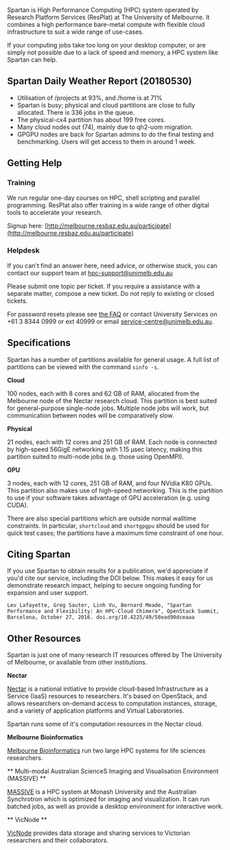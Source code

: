Spartan is High Performance Computing (HPC) system operated by Research Platform Services (ResPlat) at The University of Melbourne. It combines a high performance bare-metal compute with flexible cloud infrastructure to suit a wide range of use-cases.

If your computing jobs take too long on your desktop computer, or are simply not possible due to a lack of speed and memory, a HPC system like Spartan can help.

## Spartan Daily Weather Report (20180530)
* Utilisation of /projects at 93%, and /home is at 71%
* Spartan is busy; physical and cloud partitions are close to fully allocated. There is 336 jobs in the queue.
* The physical-cx4 partition has about 199  free cores.
* Many cloud nodes out (74), mainly due to qh2-uom migration.
* GPGPU nodes are back for Spartan admins to do the final testing and benchmarking. Users will get access to them in around 1 week.

## Getting Help

### Training

We run regular one-day courses on HPC, shell scripting and parallel programming. ResPlat also offer training in a wide range of other digital tools to accelerate your research. 

Signup here: [http://melbourne.resbaz.edu.au/participate](http://melbourne.resbaz.edu.au/participate)

### Helpdesk

If you can't find an answer here, need advice, or otherwise stuck, you can contact our support team at [hpc-support@unimelb.edu.au](mailto:hpc-support@unimelb.edu.au)

Please submit one topic per ticket. If you require a assistance with a separate matter, compose a new ticket. Do not reply to existing or closed tickets.

For password resets please see [the FAQ](https://dashboard.hpc.unimelb.edu.au/faq/) or contact University Services on +61 3 8344 0999 or ext 40999 or email [service-centre@unimelb.edu.au](mailto:service-centre@unimelb.edu.au).

## Specifications

Spartan has a number of partitions available for general usage. A full list of partitions can be viewed with the command `sinfo -s`.
 
**Cloud**

100 nodes, each with 8 cores and 62 GB of RAM, allocated from the Melbourne node of the Nectar research cloud. This partition is best suited for general-purpose single-node jobs. Multiple node jobs will work, but communication between nodes will be comparatively slow.

**Physical**

21 nodes, each with 12 cores and 251 GB of RAM. Each node is connected by high-speed 56GigE networking with 1.15 µsec latency, making this partition suited to multi-node jobs (e.g. those using OpenMPI).

**GPU**

3 nodes, each with 12 cores, 251 GB of RAM, and four NVidia K80 GPUs. This partition also makes use of high-speed networking. This is the partition to use if your software takes advantage of GPU acceleration (e.g. using CUDA).

There are also special partitions which are outside normal walltime constraints. In particular, `shortcloud` and `shortgpgpu` should be used for quick test cases; the partitions have a maximum time constraint of one hour.

## Citing Spartan

If you use Spartan to obtain results for a publication, we'd appreciate if you'd cite our service, including the DOI below. This makes it easy for us demonstrate research impact, helping to secure ongoing funding for expansion and user support.

`Lev Lafayette, Greg Sauter, Linh Vu, Bernard Meade, "Spartan Performance and Flexibility: An HPC-Cloud Chimera", OpenStack Summit, Barcelona, October 27, 2016. doi.org/10.4225/49/58ead90dceaaa`

## Other Resources

Spartan is just one of many research IT resources offered by The University of Melbourne, or available from other institutions.

**Nectar**

[Nectar](https://nectar.org.au/) is a national initiative to provide cloud-based Infrastructure as a Service (IaaS) resources to researchers. It's based on OpenStack, and allows researchers on-demand access to computation instances, storage, and a variety of application platforms and Virtual Laboratories.

Spartan runs some of it's computation resources in the Nectar cloud.

**Melbourne Bioinformatics**

[Melbourne Bioinformatics](https://www.melbournebioinformatics.org.au/) run two large HPC systems for life sciences researchers.


** Multi-modal Australian ScienceS Imaging and Visualisation Environment (MASSIVE) ** 

[MASSIVE](https://www.massive.org.au/) is a HPC system at Monash University and the Australian Synchrotron which is optimized for imaging and visualization. It can run batched jobs, as well as provide a desktop environment for interactive work.


** VicNode **

[VicNode](https://vicnode.org.au/) provides data storage and sharing services to Victorian researchers and their collaborators. 
